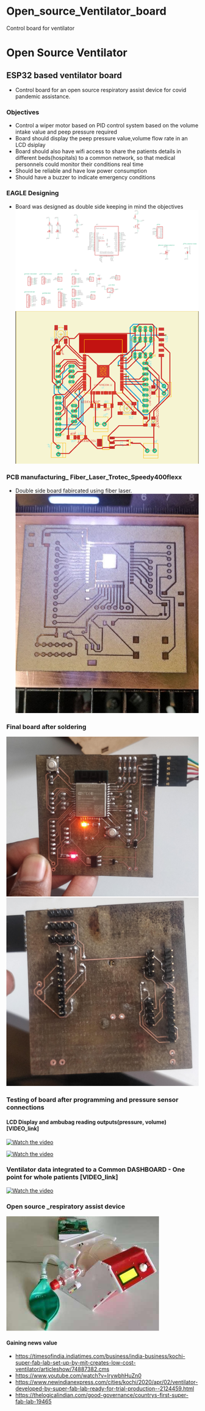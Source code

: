 # Open_source_Ventilator_board
Control board for ventilator 
# Open Source Ventilator
## ESP32 based ventilator board
* Control board for an open source respiratory assist device for covid pandemic assistance. 
### Objectives
* Control a wiper motor based on PID control system based on the volume intake value and peep pressure required
* Board should display the peep pressure value,volume flow rate in an LCD dsiplay
* Board should also have wifi access to share the patients details in different beds(hospitals) to a common network, so that medical personnels could monitor their conditions real time
* Should be reliable and have low power consumption
* Should have a buzzer to indicate emergency conditions
### EAGLE Designing
* Board was designed as double side keeping in mind the objectives
![alt text for screen readers](https://github.com/JOELGEORGEALEX/Open_source_Ventilator_board/blob/main/eagle2.png "ESP32__CNC_BOARD")
![alt text for screen readers](https://github.com/JOELGEORGEALEX/Open_source_Ventilator_board/blob/main/eagle1.png "ESP32__CNC_BOARD")
### PCB manufacturing_ Fiber_Laser_Trotec_Speedy400flexx
* Double side board fabircated using fiber laser.
![alt text for screen readers](https://github.com/JOELGEORGEALEX/Open_source_Ventilator_board/blob/main/laser.jpg "ESP32__CNC_BOARD")
### Final board after soldering
![alt text for screen readers](https://github.com/JOELGEORGEALEX/Open_source_Ventilator_board/blob/main/board1.jpg "ESP32__CNC_BOARD")
![alt text for screen readers](https://github.com/JOELGEORGEALEX/Open_source_Ventilator_board/blob/main/board2.jpg "ESP32__CNC_BOARD")
### Testing of board after programming and pressure sensor connections 
#### LCD Display and ambubag reading outputs(pressure, volume) [VIDEO_link]
[![Watch the video](https://i9.ytimg.com/vi/CPgE90Rl1tY/mq2.jpg?sqp=CLiW440G&rs=AOn4CLCwpz8gn7SM5_n6ET4FGThzSar0cg)](https://youtu.be/CPgE90Rl1tY)

[![Watch the video](https://i9.ytimg.com/vi/66fcLp2kyoI/mq3.jpg?sqp=CLiW440G&rs=AOn4CLDJLJpjEt6A7Zbwf79OyyhlPe04kw)](https://youtu.be/66fcLp2kyoI)

### Ventilator data integrated to a Common DASHBOARD - One point for whole patients [VIDEO_link]

[![Watch the video](https://i9.ytimg.com/vi/lb3OuT_guLE/mq1.jpg?sqp=COSY440G&rs=AOn4CLBivrEvsMnW0iCJ2opJonLXMwNX2g)](https://youtu.be/lb3OuT_guLE)
### Open source _respiratory assist device
![alt text for screen readers](https://github.com/JOELGEORGEALEX/Open_source_Ventilator_board/blob/main/74887402.jpg "ventilator")
#### Gaining news value
* https://timesofindia.indiatimes.com/business/india-business/kochi-super-fab-lab-set-up-by-mit-creates-low-cost-ventilator/articleshow/74887382.cms
* https://www.youtube.com/watch?v=IrywbhHuZn0
* https://www.newindianexpress.com/cities/kochi/2020/apr/02/ventilator-developed-by-super-fab-lab-ready-for-trial-production--2124459.html
* https://thelogicalindian.com/good-governance/countrys-first-super-fab-lab-19465

